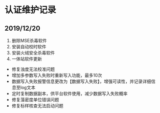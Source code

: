 # 认证维护记录

## 2019/12/20

1. 删除MSE杀毒软件
2. 安装自动校时软件
3. 安装火绒安全杀毒软件
4. 一体站软件更新

- 修复浊度无法校准问题
- 增加多参数写入失败时重新写入功能，最多10次
- 数据写入失败报警信息更改为【数据写入失败】，增强可读性，并记录详细信息至log文本
- 定时复制数据副本，供平台软件使用，减少数据写入失败概率
- 修复藻密度单位错误问题
- 修复标样核查无法启动问题

